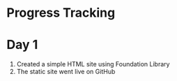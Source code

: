 # Progress Tracking

# Day 1
1. Created a simple HTML site using Foundation Library
2. The static site went live on GitHub
